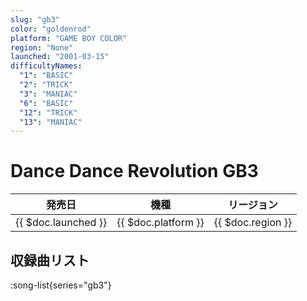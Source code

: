 ```yaml
---
slug: "gb3"
color: "goldenrod"
platform: "GAME BOY COLOR"
region: "None"
launched: "2001-03-15"
difficultyNames:
  "1": "BASIC"
  "2": "TRICK"
  "3": "MANIAC"
  "6": "BASIC"
  "12": "TRICK"
  "13": "MANIAC"
---
```


# Dance Dance Revolution GB3

|発売日|機種|リージョン|
|------|----|---------|
|{{ $doc.launched }}|{{ $doc.platform }}|{{ $doc.region }}|

## 収録曲リスト

:song-list{series="gb3"}
